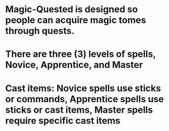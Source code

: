 # Magic-Quested is designed so people can acquire magic tomes through quests.
# There are three (3) levels of spells, Novice, Apprentice, and Master
# Cast items: Novice spells use sticks or commands, Apprentice spells use sticks or cast items, Master spells require specific cast items
